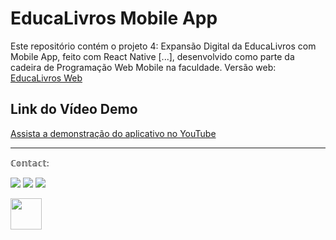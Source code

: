 # EducaLivros Mobile App

Este repositório contém o projeto 4: Expansão Digital da EducaLivros com Mobile App, feito com React Native [...], desenvolvido como parte da cadeira de Programação Web Mobile na faculdade. 
Versão web: [EducaLivros Web](https://project2-html-seven.vercel.app/)

## Link do Vídeo Demo
[Assista a demonstração do aplicativo no YouTube](https://youtu.be/STXu6dJC38s)

---

ℂ𝕠𝕟𝕥𝕒𝕔𝕥:

<a href="https://www.instagram.com/ashtarts" target="blank"><img src="https://img.shields.io/badge/Instagram-E4405F?style=for-the-badge&logo=instagram&logoColor=white" target="blank"></a>
<a href="mailto:anadelira1001@gmail.com" target="blank"><img src="https://img.shields.io/badge/Gmail-D14836?style=for-the-badge&logo=gmail&logoColor=white" target="blank"></a>
<a href="https://www.linkedin.com/in/ana-lira-1103b7246/" target="blank"><img src="https://img.shields.io/badge/LinkedIn-0077B5?style=for-the-badge&logo=linkedin&logoColor=white" target="blank"></a>
 <div>

<img src="https://github.com/ashtarts/Programacao3/assets/101262493/f2013538-29ee-4ab8-9d0b-4780f9811503" width="50" />



